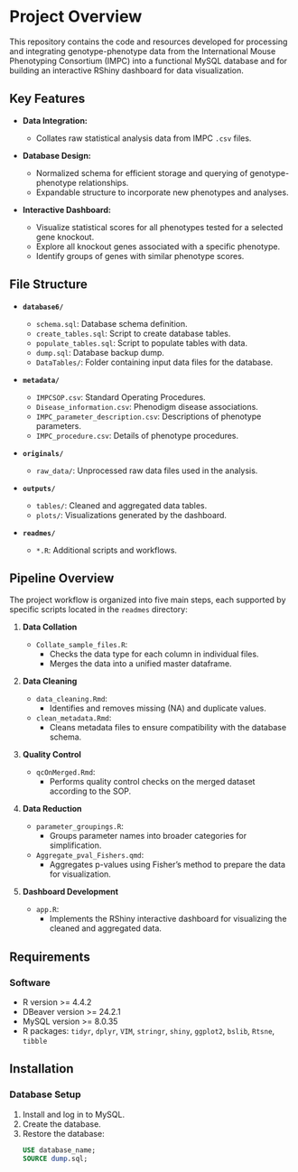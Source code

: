 # Project Overview

This repository contains the code and resources developed for processing and integrating genotype-phenotype data from the International Mouse Phenotyping Consortium (IMPC) into a functional MySQL database and for building an interactive RShiny dashboard for data visualization.

## Key Features

- **Data Integration:**
  - Collates raw statistical analysis data from IMPC `.csv` files.

- **Database Design:**
  - Normalized schema for efficient storage and querying of genotype-phenotype relationships.
  - Expandable structure to incorporate new phenotypes and analyses.

- **Interactive Dashboard:**
  - Visualize statistical scores for all phenotypes tested for a selected gene knockout.
  - Explore all knockout genes associated with a specific phenotype.
  - Identify groups of genes with similar phenotype scores.

## File Structure

- **`database6/`**
  - `schema.sql`: Database schema definition.
  - `create_tables.sql`: Script to create database tables.
  - `populate_tables.sql`: Script to populate tables with data.
  - `dump.sql`: Database backup dump.
  - `DataTables/`: Folder containing input data files for the database.

- **`metadata/`**
  - `IMPCSOP.csv`: Standard Operating Procedures.
  - `Disease_information.csv`: Phenodigm disease associations.
  - `IMPC_parameter_description.csv`: Descriptions of phenotype parameters.
  - `IMPC_procedure.csv`: Details of phenotype procedures.

- **`originals/`**
  - `raw_data/`: Unprocessed raw data files used in the analysis.

- **`outputs/`**
  - `tables/`: Cleaned and aggregated data tables.
  - `plots/`: Visualizations generated by the dashboard.

- **`readmes/`**
  - `*.R`: Additional scripts and workflows.

## Pipeline Overview

The project workflow is organized into five main steps, each supported by specific scripts located in the `readmes` directory:

1. **Data Collation**
   - `Collate_sample_files.R`:
     - Checks the data type for each column in individual files.
     - Merges the data into a unified master dataframe.

2. **Data Cleaning**
   - `data_cleaning.Rmd`:
     - Identifies and removes missing (NA) and duplicate values.
   - `clean_metadata.Rmd`:
     - Cleans metadata files to ensure compatibility with the database schema.

3. **Quality Control**
   - `qcOnMerged.Rmd`:
     - Performs quality control checks on the merged dataset according to the SOP.

4. **Data Reduction**
   - `parameter_groupings.R`:
     - Groups parameter names into broader categories for simplification.
   - `Aggregate_pval_Fishers.qmd`:
     - Aggregates p-values using Fisher’s method to prepare the data for visualization.

5. **Dashboard Development**
   - `app.R`:
     - Implements the RShiny interactive dashboard for visualizing the cleaned and aggregated data.

## Requirements

### Software
- R version >= 4.4.2
- DBeaver version >= 24.2.1
- MySQL version >= 8.0.35
- R packages: `tidyr`, `dplyr`, `VIM`, `stringr`, `shiny`, `ggplot2`, `bslib`, `Rtsne`, `tibble`

## Installation

### Database Setup
1. Install and log in to MySQL.
2. Create the database.
3. Restore the database:
   ```sql
   USE database_name;
   SOURCE dump.sql;


